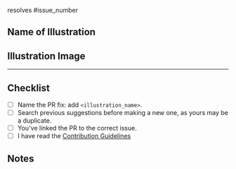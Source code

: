 resolves #issue_number 

<!-- Replace <`issue_number`> with the Issue number to link it with this PR -->
<!-- Example: #1 links this PR to the first Issue-->

## Name of Illustration

<!-- Write full Name of Illustration used in the PR --> 

<!-- If you have added multiple illustrations then use comma to write names & ignore the image mentioned below --> 

## Illustration Image

<!-- Add complete url of image used for the illustration -->
<!-- Example:  <img width='700' src='https://user-images.githubusercontent.com/74038190/196168848-9877458f-5291-4d99-9259-06c349decf9e.png' /> -->

---

## Checklist

<!-- Tick the checkboxes to ensure you've done everything correctly => [x] represents a checkbox  -->

- [ ] Name the PR fix: add `<illustration_name>`.
- [ ] Search previous suggestions before making a new one, as yours may be a duplicate.
- [ ] You've linked the PR to the correct issue.
- [ ] I have read the [Contribution Guidelines](https://github.com/Anmol-Baranwal/Awesome-Illustrations-4Projects/blob/main/CONTRIBUTING.md)

## Notes

<!-- List anything note-worthy here (potential issues, PR #25 needs to be merged to before working, etc.). -->